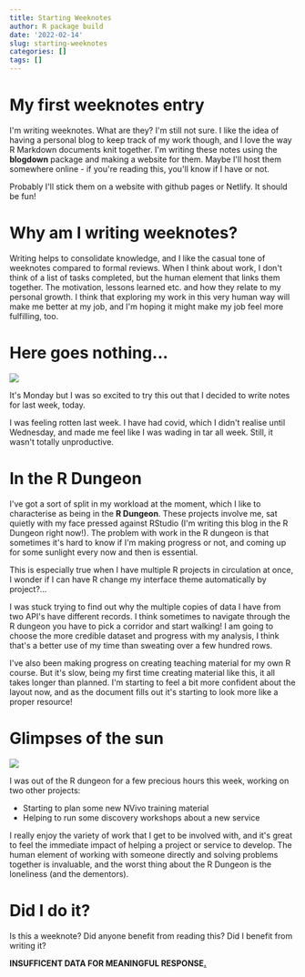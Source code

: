 ```yaml
---
title: Starting Weeknotes
author: R package build
date: '2022-02-14'
slug: starting-weeknotes
categories: []
tags: []
---
```


# My first weeknotes entry

I'm writing weeknotes. What are they? I'm still not sure. I like the idea of having a personal blog to keep track of my work though, and I love the way R Markdown documents knit together. I'm writing these notes using the **blogdown** package and making a website for them. Maybe I'll host them somewhere online - if you're reading this, you'll know if I have or not. 

Probably I'll stick them on a website with github pages or Netlify. It should be fun!

# Why am I writing weeknotes?

Writing helps to consolidate knowledge, and I like the casual tone of weeknotes compared to formal reviews. When I think about work, I don't think of a list of tasks completed, but the human element that links them together. The motivation, lessons learned etc. and how they relate to my personal growth. I think that exploring my work in this very human way will make me better at my job, and I'm hoping it might make my job feel more fulfilling, too.

# Here goes nothing...

![](https://media.giphy.com/media/xT5LMtyAPK0QFBjOHS/giphy.gif)

It's Monday but I was so excited to try this out that I decided to write notes for last week, today.

I was feeling rotten last week. I have had covid, which I didn't realise until Wednesday, and made me feel like I was wading in tar all week. Still, it wasn't totally unproductive. 


# In the R Dungeon

I've got a sort of split in my workload at the moment, which I like to characterise as being in the **R Dungeon**. These projects involve me, sat quietly with my face pressed against RStudio (I'm writing this blog in the R Dungeon right now!). The problem with work in the R dungeon is that sometimes it's hard to know if I'm making progress or not, and coming up for some sunlight every now and then is essential. 

This is especially true when I have multiple R projects in circulation at once, I wonder if I can have R change my interface theme automatically by project?...

I was stuck trying to find out why the multiple copies of data I have from two API's have different records. I think sometimes to navigate through the R dungeon you have to pick a corridor and start walking! I am going to choose the more credible dataset and progress with my analysis, I think that's a better use of my time than sweating over a few hundred rows. 

I've also been making progress on creating teaching material for my own R course. But it's slow, being my first time creating material like this, it all takes longer than planned. I'm starting to feel a bit more confident about the layout now, and as the document fills out it's starting to look more like a proper resource!

# Glimpses of the sun

![](https://media.giphy.com/media/AQRapWCgC7dThyVEYb/giphy.gif)

I was out of the R dungeon for a few precious hours this week, working on two other projects:

- Starting to plan some new NVivo training material 
- Helping to run some discovery workshops about a new service

I really enjoy the variety of work that I get to be involved with, and it's great to feel the immediate impact of helping a project or service to develop. The human element of working with someone directly and solving problems together is invaluable, and the worst thing about the R Dungeon is the loneliness (and the dementors).

# Did I do it?

Is this a weeknote? Did anyone benefit from reading this? Did I benefit from writing it?

**INSUFFICENT DATA FOR MEANINGFUL RESPONSE[.](https://www.physics.princeton.edu/ph115/LQ.pdf)**




